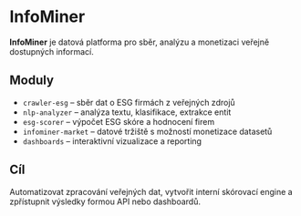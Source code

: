 # InfoMiner

**InfoMiner** je datová platforma pro sběr, analýzu a monetizaci veřejně dostupných informací.

## Moduly

- `crawler-esg` – sběr dat o ESG firmách z veřejných zdrojů
- `nlp-analyzer` – analýza textu, klasifikace, extrakce entit
- `esg-scorer` – výpočet ESG skóre a hodnocení firem
- `infominer-market` – datové tržiště s možností monetizace datasetů
- `dashboards` – interaktivní vizualizace a reporting

## Cíl

Automatizovat zpracování veřejných dat, vytvořit interní skórovací engine a zpřístupnit výsledky formou API nebo dashboardů.
